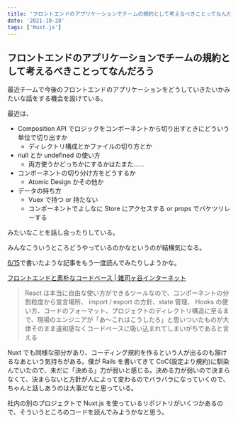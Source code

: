 ```yaml
---
title: 'フロントエンドのアプリケーションでチームの規約として考えるべきことってなんだろう'
date: '2021-10-28'
tags: ['Nuxt.js']
---
```


## フロントエンドのアプリケーションでチームの規約として考えるべきことってなんだろう

最近チームで今後のフロントエンドのアプリケーションをどうしていきたいかみたいな話をする機会を設けている。

最近は、

- Composition API でロジックをコンポーネントから切り出すときにどういう単位で切り出すか
  - ディレクトリ構成とかファイルの切り方とか
- null とか undefined の使い方
  - 両方使うかどっちかにするかはたまた……
- コンポーネントの切り分け方をどうするか
  - Atomic Design かその他か
- データの持ち方
  - Vuex で持つ or 持たない
  - コンポーネントでよしなに Store にアクセスする or props でバケツリレーする

みたいなことを話し合ったりしている。

みんなこういうところどうやっているのかなというのが結構気になる。

[6/15](/posts/2021-06-15/)で書いたような記事をもう一度読んでみたりしようかな。

[フロントエンドと素朴なコードベース \| 雑司ヶ谷インターネット](https://zoshigayan.net/soboku-solution/)

> React は本当に自由な使い方ができるツールなので、コンポーネントの分割粒度から宣言場所、 import / export の方針、state 管理、 Hooks の使い方、コードのフォーマット、プロジェクトのディレクトリ構造に至るまで、現場のエンジニアが「あ〜これはこうしたろ」と思いついたものが大体そのまま違和感なくコードベースに吸い込まれてしまいがちであると言える

Nuxt でも同様な部分があり、コーディング規約を作るという人が出るのも頷けるなあという気持ちがある。僕が Rails を書いてきて CoC(設定より規約)に馴染んでいたので、未だに「決める」力が弱いと感じる。決める力が弱いので決まらなくて、決まらないと方針が人によって変わるのでバラバラになっていくので、ちゃんと話しあうのは大事だなと思っている。

社内の別のプロジェクトで Nuxt.js を使っているリポジトリがいくつかあるので、そういうところのコードを読んでみようかなと思う。
